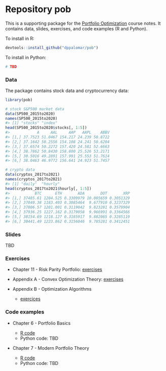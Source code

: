 
<!-- README.md is generated from README.Rmd. Please edit that file -->



# Repository pob
This is a supporting package for the [Portfolio Optimization](https://www.danielppalomar.com/teaching-courses/fall-2022-23-mafs5310-portfolio-optimization-with-r/) course notes. It contains data, slides, exercises, and code examples (R and Python).

To install in R:

```r
devtools::install_github("dppalomar/pob")
```

To install in Python:

```r
# TBD
```


### Data
The package contains stock data and cryptocurrency data:

```r
library(pob)

# stock S&P500 market data
data(SP500_2015to2020)
names(SP500_2015to2020)
#> [1] "stocks" "index"
head(SP500_2015to2020$stocks[, 1:5])
#>            A     AAL     AAP   AAPL    ABBV
#> [1,] 37.7523 51.0467 154.217 24.239 50.8722
#> [2,] 37.1642 50.2556 154.108 24.241 50.6204
#> [3,] 37.6574 50.2272 157.420 24.581 52.6663
#> [4,] 38.7862 50.8430 158.800 25.526 53.2171
#> [5,] 38.5016 49.2891 157.991 25.553 51.7614
#> [6,] 38.0463 46.9772 156.641 24.923 51.7457

# crypto data
data(cryptos_2017to2021)
names(cryptos_2017to2021)
#> [1] "daily"  "hourly"
head(cryptos_2017to2021$hourly[, 1:5])
#>           BTC      ETH       ADA       DOT       XRP
#> [1,] 37485.61 1204.525 0.3309979 10.005659 0.3051329
#> [2,] 37040.38 1183.403 0.3085464  9.677910 0.3237329
#> [3,] 37806.57 1201.001 0.3119042  9.823281 0.3579904
#> [4,] 37936.25 1227.162 0.3179058  9.966991 0.3364566
#> [5,] 38154.69 1218.127 0.3185917  9.882065 0.3285119
#> [6,] 38441.49 1223.862 0.3156046  9.785281 0.3412451
```


### Slides
TBD


### Exercises

- Chapter 11 - Risk Parity Portfolio: [exercises](exercises/ch11-exercises.pdf)
    
- Appendix A - Convex Optimization Theory: [exercises](exercises/appA-exercises.pdf)

- Appendix B - Optimization Algorithms
  + [exercices](exercises/appB-exercises.pdf)




### Code examples

- Chapter 6 - Portfolio Basics
  + [R code](https://raw.githack.com/dppalomar/pob/master/code_examples/R/ch6-R.html)
  + Python code: TBD
  
- Chapter 7 - Modern Portfolio Theory
  + [R code](https://raw.githack.com/dppalomar/pob/master/code_examples/R/ch7-R.html)
  + Python code: TBD

  
